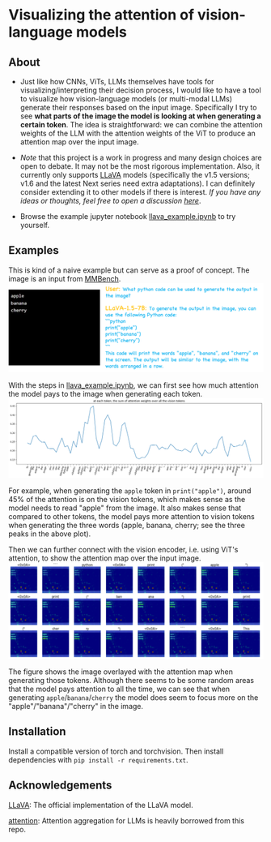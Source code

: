 # Visualizing the attention of vision-language models
## About
- Just like how CNNs, ViTs, LLMs themselves have tools for visualizing/interpreting their decision process, I would like to have a tool to visualize how vision-language models (or multi-modal LLMs) generate their responses based on the input image. Specifically I try to see **what parts of the image the model is looking at when generating a certain token**. The idea is straightforward: we can combine the attention weights of the LLM with the attention weights of the ViT to produce an attention map over the input image.


- *Note* that this project is a work in progress and many design choices are open to debate. It may not be the most rigorous implementation. Also, it currently only supports [LLaVA](https://github.com/haotian-liu/LLaVA) models (specifically the v1.5 versions; v1.6 and the latest Next series need extra adaptations). I can definitely consider extending it to other models if there is interest. *If you have any ideas or thoughts, feel free to open a discussion [here](https://github.com/zjysteven/VLMVisualizer/discussions)*.


- Browse the example jupyter notebook [llava_example.ipynb](llava_example.ipynb) to try yourself.

## Examples
This is kind of a naive example but can serve as a proof of concept. The image is an input from [MMBench](https://github.com/open-compass/MMBench/blob/main/samples/MMBench/1.jpg).
![example_1_data](assets/example_1_data.png)

With the steps in [llava_example.ipynb](llava_example.ipynb), we can first see how much attention the model pays to the image when generating each token.
![example_1_attn_over_vis_tokens](assets/example_1_attn_over_vis_tokens.png)

For example, when generating the `apple` token in `print("apple")`, around 45% of the attention is on the vision tokens, which makes sense as the model needs to read "apple" from the image. It also makes sense that compared to other tokens, the model pays more attention to vision tokens when generating the three words (apple, banana, cherry; see the three peaks in the above plot).


Then we can further connect with the vision encoder, i.e. using ViT's attention, to show the attention map over the input image.
![example_1_attn_over_image](assets/example_1_attn_over_image.png)

The figure shows the image overlayed with the attention map when generating those tokens. Although there seems to be some random areas that the model pays attention to all the time, we can see that when generating `apple`/`banana`/`cherry` the model does seem to focus more on the "apple"/"banana"/"cherry" in the image.


## Installation
Install a compatible version of torch and torchvision. Then install dependencies with `pip install -r requirements.txt`.

## Acknowledgements
[LLaVA](https://github.com/haotian-liu/LLaVA): The official implementation of the LLaVA model.

[attention](https://github.com/mattneary/attention): Attention aggregation for LLMs is heavily borrowed from this repo.
